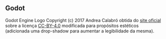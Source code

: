 ## Godot

Godot Engine Logo Copyright (c) 2017 Andrea Calabró obtida do [site oficial](https://godotengine.org/press)
sobre a licença [CC-BY-4.0](https://github.com/godotengine/godot/blob/master/LOGO_LICENSE.md)
modificada para propósitos estéticos (adicionada uma drop-shadow para aumentar a legibilidade da
mesma).
